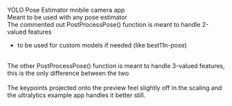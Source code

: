 YOLO Pose Estimator mobile camera app</br>
Meant to be used with any pose estimator</br>
The commented out PostProcessPose() function is meant to handle 2-valued features</br>
 - to be used for custom models if needed (like best11n-pose)</br>
 </br>
 The other PostProcessPose() function is meant to handle 3-valued features, this is the only difference between the two </br></br>
The keypoints projected onto the preview feel slightly off in the scaling and the ultralytics example app handles it better still. 
